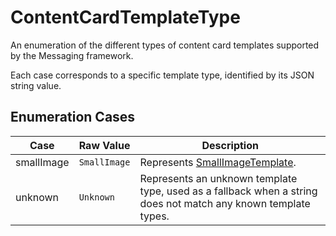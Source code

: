 # ContentCardTemplateType

An enumeration of the different types of content card templates supported by the Messaging framework. 

Each case corresponds to a specific template type, identified by its JSON string value.

## Enumeration Cases

| Case         | Raw Value      | Description                                                                 |
| ------------ | -------------- | --------------------------------------------------------------------------- |
| smallImage   | `SmallImage`   | Represents [SmallImageTemplate](../public-classes/Template/smallimage-template.md).                            |
| unknown      | `Unknown`      | Represents an unknown template type, used as a fallback when a string does not match any known template types. |
